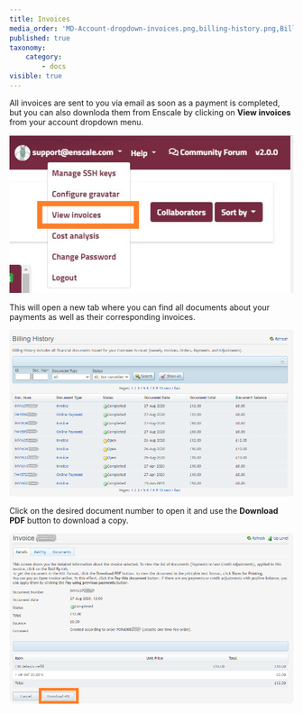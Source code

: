 ```yaml
---
title: Invoices
media_order: 'MD-Account-dropdown-invoices.png,billing-history.png,Billing-history-invoice.png'
published: true
taxonomy:
    category:
        - docs
visible: true
---
```


All invoices are sent to you via email as soon as a payment is completed, but you can also downloda them from Enscale by clicking on **View invoices** from your account dropdown menu.

![](MD-Account-dropdown-invoices.png)

This will open a new tab where you can find all documents about your payments as well as their corresponding invoices.

![](billing-history.png)

Click on the desired document number to open it and use the **Download PDF** button to download a copy.

![](Billing-history-invoice.png)

